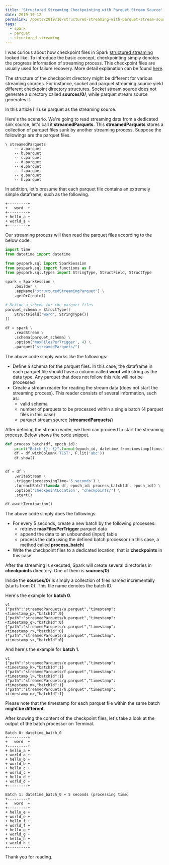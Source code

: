 ```yaml
---
title: 'Structured Streaming Checkpointing with Parquet Stream Source'
date: 2019-10-12
permalink: /posts/2019/10/structured-streaming-with-parquet-stream-source/
tags:
  - spark
  - parquet
  - structured streaming
---
```


I was curious about how checkpoint files in Spark <a href="https://spark.apache.org/docs/latest/structured-streaming-programming-guide.html">structured streaming</a> looked like. To introduce the basic concept, checkpointing simply denotes the progress information of streaming process. This checkpoint files are usually used for failure recovery. More detail explanation can be found <a href="https://spark.apache.org/docs/latest/structured-streaming-programming-guide.html#recovering-from-failures-with-checkpointing">here</a>.

The structure of the checkpoint directory might be different for various streaming sources. For instance, socket and parquet streaming source yield different checkpoint directory structures. Socket stream source does not generate a directory called <b>sources/0/</b>, while parquet stream source generates it.

In this article I'll use parquet as the streaming source.

Here's the scenario. We're going to read streaming data from a dedicated sink source, let's call it <b>streamedParquets</b>. This <b>streamedParquets</b> stores a collection of parquet files sunk by another streaming process. Suppose the followings are the parquet files.

```
\ streamedParquets
    -- a.parquet
    -- b.parquet
    -- c.parquet
    -- d.parquet
    -- e.parquet
    -- f.parquet
    -- g.parquet
    -- h.parquet
```

In addition, let's presume that each parquet file contains an extremely simple dataframe, such as the following.

```
+---------+
+   word  +
+---------+
+ hello_a +
+ world_a +
+---------+
```

Our streaming process will then read the parquet files according to the below code.

```python
import time
from datetime import datetime

from pyspark.sql import SparkSession
from pyspark.sql import functions as F
from pyspark.sql.types import StringType, StructField, StructType

spark = SparkSession \
    .builder \
    .appName("structuredStreamingParquet") \
    .getOrCreate()

# Define a schema for the parquet files
parquet_schema = StructType([
    StructField('word', StringType())
])

df = spark \
    .readStream \
    .schema(parquet_schema) \
    .option('maxFilesPerTrigger', 4) \
    .parquet("streamedParquets/")
```

The above code simply works like the followings:

<ul>
<li>Define a schema for the parquet files. In this case, the dataframe in each parquet file should have a column called <b>word</b> with string as the data type. Any parquet that does not follow this rule will not be processed</li>
<li>Create a stream reader for reading the stream data (does not start the streaming process). This reader consists of several information, such as:
  <ul>
    <li>valid schema</li>
    <li>number of parquets to be processed within a single batch (4 parquet files in this case)</li>
    <li>parquet stream source (<b>streamedParquets/</b>)</li>
  </ul>
</li>
</ul>

After defining the stream reader, we then can proceed to start the streaming process. Below shows the code snippet.

```python
def process_batch(df, epoch_id):
	print("Batch {}: {}".format(epoch_id, datetime.fromtimestamp(time.time())))
	df = df.withColumn('TEST', F.lit('abc'))
	df.show()


df = df \
    .writeStream \
    .trigger(processingTime='5 seconds') \
    .foreachBatch(lambda df, epoch_id: process_batch(df, epoch_id)) \
    .option('checkpointLocation', "checkpoints/") \
    .start()

df.awaitTermination()
```

The above code simply does the followings:

<ul>
<li>For every 5 seconds, create a new batch by the following processes:
  <ul>
    <li>retrieve <b>maxFilesPerTrigger</b> parquet data</li>
    <li>append the data to an unbounded (input) table</li>
    <li>process the data using the defined batch processor (in this case, a method called <b>process_batch</b>)</li>
  </ul>
</li>
<li>Write the checkpoint files to a dedicated location, that is <b>checkpoints</b> in this case</li>
</ul>

After the streaming is executed, Spark will create several directories in <b>checkpoints</b> directory. One of them is <b>sources/0/</b>.

Inside the <b>sources/0/</b> is simply a collection of files named incrementally (starts from 0). This file name denotes the batch ID.

Here's the example for <b>batch 0</b>.

```
v1
{"path":"streamedParquets/a.parquet","timestamp":<timestamp_p>,"batchId":0}
{"path":"streamedParquets/b.parquet","timestamp":<timestamp_q>,"batchId":0}
{"path":"streamedParquets/c.parquet","timestamp":<timestamp_r>,"batchId":0}
{"path":"streamedParquets/d.parquet","timestamp":<timestamp_s>,"batchId":0}
```

And here's the example for <b>batch 1</b>.

```
v1
{"path":"streamedParquets/e.parquet","timestamp":<timestamp_k>,"batchId":1}
{"path":"streamedParquets/f.parquet","timestamp":<timestamp_l>,"batchId":1}
{"path":"streamedParquets/g.parquet","timestamp":<timestamp_m>,"batchId":1}
{"path":"streamedParquets/h.parquet","timestamp":<timestamp_n>,"batchId":1}
```

Please note that the timestamp for each parquet file within the same batch <b>might be different</b>.

After knowing the content of the checkpoint files, let's take a look at the output of the batch processor on Terminal.

```
Batch 0: datetime_batch_0
+---------+
+   word  +
+---------+
+ hello_a +
+ world_a +
+ hello_b +
+ world_b +
+ hello_c +
+ world_c +
+ hello_d +
+ world_d +
+---------+

Batch 1: datetime_batch_0 + 5 seconds (processing time)
+---------+
+   word  +
+---------+
+ hello_e +
+ world_e +
+ hello_f +
+ world_f +
+ hello_g +
+ world_g +
+ hello_h +
+ world_h +
+---------+
```

Thank you for reading.
